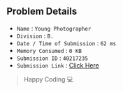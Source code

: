 ## Problem Details 
 
- `Name`                      : `Young Photographer`
- `Division`                  : `B.`
- `Date / Time of Submission` : `62 ms`
- `Memory Consumed`           : `0 KB`
- `Submission ID`             : `40217235`
- `Submission Link`           : [Click Here](http://codeforces.com/contest/14/submission/40217235)

> Happy Coding   :computer: